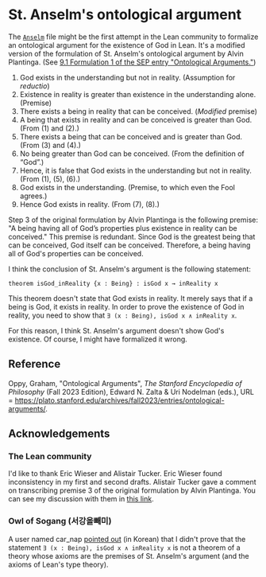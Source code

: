 # St. Anselm's ontological argument

The [`Anselm`][0] file might be the first attempt in the Lean community to formalize an
ontological argument for the existence of God in Lean. It's a modified
version of the formulation of St. Anselm's ontological argument by Alvin
Plantinga. (See [9.1 Formulation 1 of the SEP entry "Ontological
Arguments."][1])

1. God exists in the understanding but not in reality. (Assumption for
   *reductio*)
2. Existence in reality is greater than existence in the understanding
   alone. (Premise)
3. There exists a being in reality that can be conceived. (*Modified*
   premise)
4. A being that exists in reality and can be conceived is greater than
   God. (From (1) and (2).)
5. There exists a being that can be conceived and is greater than God.
   (From (3) and (4).)
6. No being greater than God can be conceived. (From the definition of
   “God”.)
7. Hence, it is false that God exists in the understanding but not in
   reality. (From (1), (5), (6).)
8. God exists in the understanding. (Premise, to which even the Fool
   agrees.)
9. Hence God exists in reality. (From (7), (8).)

Step 3 of the original formulation by Alvin Plantinga is the following
premise: "A being having all of God’s properties plus existence in
reality can be conceived." This premise is redundant. Since God is the
greatest being that can be conceived, God itself can be conceived.
Therefore, a being having all of God's properties can be conceived.

I think the conclusion of St. Anselm's argument is the following
statement:

```lean
theorem isGod_inReality {x : Being} : isGod x → inReality x
```

This theorem doesn't state that God exists in reality. It merely says
that if a being is God, it exists in reality. In order to prove the
existence of God in reality, you need to show that `∃ (x : Being),
isGod x ∧ inReality x`.

For this reason, I think St. Anselm's argument doesn't show God's
existence. Of course, I might have formalized it wrong.

## Reference

Oppy, Graham, "Ontological Arguments", *The Stanford Encyclopedia of
Philosophy* (Fall 2023 Edition), Edward N. Zalta & Uri Nodelman (eds.),
URL = <https://plato.stanford.edu/archives/fall2023/entries/ontological-arguments/>.

## Acknowledgements

### The Lean community

I'd like to thank Eric Wieser and Alistair Tucker. Eric Wieser found
inconsistency in my first and second drafts. Alistair Tucker gave a
comment on transcribing premise 3 of the original formulation by Alvin
Plantinga. You can see my discussion with them in [this link][2].

### Owl of Sogang (서강올빼미)

A user named car_nap [pointed out][3] (in Korean) that I didn't prove
that the statement `∃ (x : Being), isGod x ∧ inReality x` is not a
theorem of a theory whose axioms are the premises of St. Anselm's
argument (and the axioms of Lean's type theory).

[0]: ../../Notes/Anselm.lean
[1]: https://plato.stanford.edu/entries/ontological-arguments/#StAnsOntArg
[2]: https://leanprover.zulipchat.com/#narrow/stream/113488-general/topic/Formalizing.20St.2E.20Anselm's.20ontological.20argument/near/39867934
[3]: https://forum.owlofsogang.com/t/lean/3613/9
